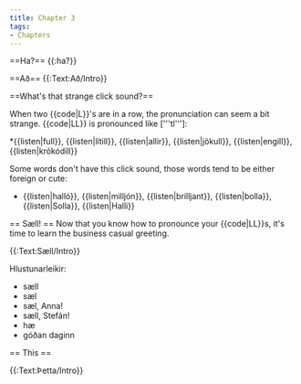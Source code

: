 ```yaml
---
title: Chapter 3
tags:
- Chapters
---
```


==Ha?==
{{:ha?}}

==Að==
{{:Text:Að/Intro}}

==What's that strange click sound?==

When two {{code|L}}'s are in a row, the pronunciation can seem a bit strange. {{code|LL}} is pronounced like ['''tl''']: 

*{{listen|full}}, {{listen|lítill}}, {{listen|allir}}, {{listen|jökull}}, {{listen|engill}}, {{listen|krókódíll}}

Some words don't have this click sound, those words tend to be either foreign or cute:

* {{listen|halló}}, {{listen|milljón}}, {{listen|brilljant}}, {{listen|bolla}}, {{listen|Solla}}, {{listen|Halli}}

== Sæll! ==
Now that you know how to pronounce your {{code|LL}}s, it's time to learn the business casual greeting. 

{{:Text:Sæll/Intro}}

Hlustunarleikir:
* sæll
* sæl
* sæl, Anna!
* sæll, Stefán!
* hæ
* góðan daginn

== This ==

{{:Text:Þetta/Intro}}

<!--
Hvar ert þú? Ég er heima.

Ég vil fara heim. Ég vil ekki vera hérna lengur 

Hvenær kemur þú til Íslands?Ég kem í febrúar.
-->